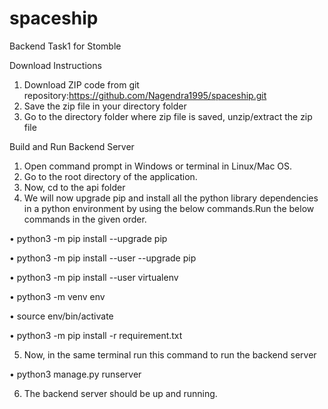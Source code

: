 # spaceship
Backend Task1 for Stomble

Download Instructions

1.	Download ZIP code from git repository:https://github.com/Nagendra1995/spaceship.git
2.	Save the zip file in your directory folder
3.	Go to the directory folder where zip file is saved, unzip/extract the zip file

Build and Run Backend Server

1.	Open command prompt in Windows or terminal in Linux/Mac OS.
2.	Go to the root directory of the application.
3.	Now, cd to the api folder 
4.	We will now upgrade pip and install all the python library dependencies in a python environment by using the below commands.Run the below commands in the given order.

•	python3 -m pip install --upgrade pip

•	python3 -m pip install --user --upgrade pip

•	python3 -m pip install --user virtualenv

•	python3 -m venv env

•	source env/bin/activate 

•	python3 -m pip install -r requirement.txt

5.	Now, in the same terminal run this command to run the backend server

•	python3 manage.py runserver

6.	The backend server should be up and running.

